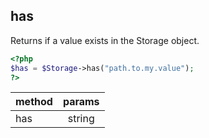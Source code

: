 ## has

Returns if a value exists in the Storage object.

```php
<?php
$has = $Storage->has("path.to.my.value");
?>
```

| method | params |
|:-----|:-----:|
| has | string |
